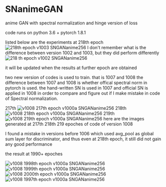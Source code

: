 # SNanimeGAN
anime GAN with spectral normalization and hinge version of loss

code runs on python 3.6 + pytorch 1.8.1


listed below are the experiments at 218th epoch
![218th epoch v1003 SNGANanime256](https://user-images.githubusercontent.com/44658049/115674086-4432ed00-a388-11eb-8827-c22fd05cf0a4.png)
I don't remember what is the difference between version 1002 and 1003, but they did perform differently
![218 th epoch v1002 SNGANanime256](https://user-images.githubusercontent.com/44658049/115674261-6f1d4100-a388-11eb-9113-4cddcfb02666.png)

it will be updated when the results at further epoch are obtained


two new version of codes is used to train. that is 1007 and 1008
the difference between 1007 and 1008 is whether offical spectral norm in pytorch is used. the hand-written SN is used in 1007 and official SN is applied
in 1008 in order to compare and figure out if I make mistake in code of Spectral normalization.

217th 
![ v1008 217th epoch  v1000a   SNGANanime256](https://user-images.githubusercontent.com/44658049/116780902-57496980-aaba-11eb-9157-eff9ddccecd1.png)
218th 
![ v1008 218th epoch  v1000a   SNGANanime256](https://user-images.githubusercontent.com/44658049/116780904-59132d00-aaba-11eb-9033-2bc87c78b972.png)
219th 
![ v1008 219th epoch  v1000a   SNGANanime256](https://user-images.githubusercontent.com/44658049/116780906-5adcf080-aaba-11eb-8210-9509737defcf.png)
here are the images generated at 217th 218th 219 epoches of code of version 1008

I found a mistake in versions before 1006 which used avg_pool as global sum layer for discriminator, and thus even at 218th epoch, it still did not gain any good performance 

the result at 1990+ epoches 

![ v1008 1998th epoch  v1000a   SNGANanime256](https://user-images.githubusercontent.com/44658049/117770795-5362d780-b270-11eb-9e75-6558149f479f.png)
![ v1008 1999th epoch  v1000a   SNGANanime256](https://user-images.githubusercontent.com/44658049/117770803-55c53180-b270-11eb-953a-10bcff1478c5.png)
![ v1008 2000th epoch  v1000a   SNGANanime256](https://user-images.githubusercontent.com/44658049/117770814-5958b880-b270-11eb-9173-a73d5e4d0787.png)
![ v1008 1997th epoch  v1000a   SNGANanime256](https://user-images.githubusercontent.com/44658049/117770824-5d84d600-b270-11eb-9bb1-6fadf9e5916f.png)

